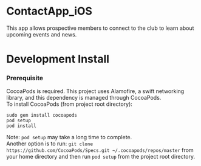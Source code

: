 # ContactApp_iOS
This app allows prospective members to connect to the club to learn about upcoming events and news.

# Development Install
### Prerequisite
CocoaPods is required. This project uses Alamofire, a swift networking library, and this dependency is managed through CocoaPods.     
To install CocoaPods (from project root directory):
```
sudo gem install cocoapods
pod setup 
pod install
```
Note: `pod setup` may take a long time to complete.   
Another option is to run: `git clone https://github.com/CocoaPods/Specs.git ~/.cocoapods/repos/master` from your home directory and then run `pod setup` from the project root directory.
